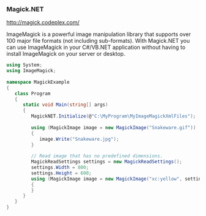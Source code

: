 ﻿### Magick.NET

http://magick.codeplex.com/

ImageMagick is a powerful image manipulation library that supports over 100 major file formats (not including sub-formats). With Magick.NET you can use ImageMagick in your C#/VB.NET application without having to install ImageMagick on your server or desktop.

```csharp
using System;
using ImageMagick;
 
namespace MagickExample
{
   class Program
   {
      static void Main(string[] args)
      {
         MagickNET.Initialize(@"C:\MyProgram\MyImageMagickXmlFiles");
 
         using (MagickImage image = new MagickImage("Snakeware.gif"))
         {
            image.Write("Snakeware.jpg");
         }
 
         // Read image that has no predefined dimensions.
         MagickReadSettings settings = new MagickReadSettings();
         settings.Width = 800;
         settings.Height = 600;
         using (MagickImage image = new MagickImage("xc:yellow", settings))
         {
         }
      }
   }
}
```

